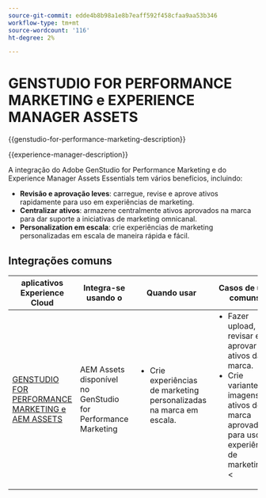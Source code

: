 ```yaml
---
source-git-commit: edde4b8b98a1e8b7eaff592f458cfaa9aa53b346
workflow-type: tm+mt
source-wordcount: '116'
ht-degree: 2%

---
```



# GENSTUDIO FOR PERFORMANCE MARKETING e EXPERIENCE MANAGER ASSETS

{{genstudio-for-performance-marketing-description}}

{{experience-manager-description}}

A integração do Adobe GenStudio for Performance Marketing e do Experience Manager Assets Essentials tem vários benefícios, incluindo:

+ **Revisão e aprovação leves**: carregue, revise e aprove ativos rapidamente para uso em experiências de marketing.
+ **Centralizar ativos**: armazene centralmente ativos aprovados na marca para dar suporte a iniciativas de marketing omnicanal.
+ **Personalization em escala**: crie experiências de marketing personalizadas em escala de maneira rápida e fácil.

## Integrações comuns

<table>
    <thead>
        <tr>
            <th>aplicativos Experience Cloud</th>
            <th>Integra-se usando o</th>
            <th>Quando usar</th>
            <th>Casos de uso comuns</th>
        </tr>
    </thead>
    <tbody>
        <tr>
            <td><a href="../../integrations/tutorials/aem-genstudio-for-performance-marketing/overview.md" target="_blank" rel="noreferrer">GENSTUDIO FOR PERFORMANCE MARKETING e AEM ASSETS</a></td>
            <td>AEM Assets disponível no GenStudio for Performance Marketing</td>
            <td>
                <ul style="margin-top: 0;">
                    <li>Crie experiências de marketing personalizadas na marca em escala.</li>
                </ul>
            </td>
            <td>
                <ul style="margin-top: 0;">
                    <li>Fazer upload, revisar e aprovar ativos da marca.</li>
                    <li>Crie variantes de imagens de ativos de marca aprovados para uso em experiências de marketing.</li>&lt;
                </ul>
            </td>
        </tr>        
    </tbody>          
</table>
